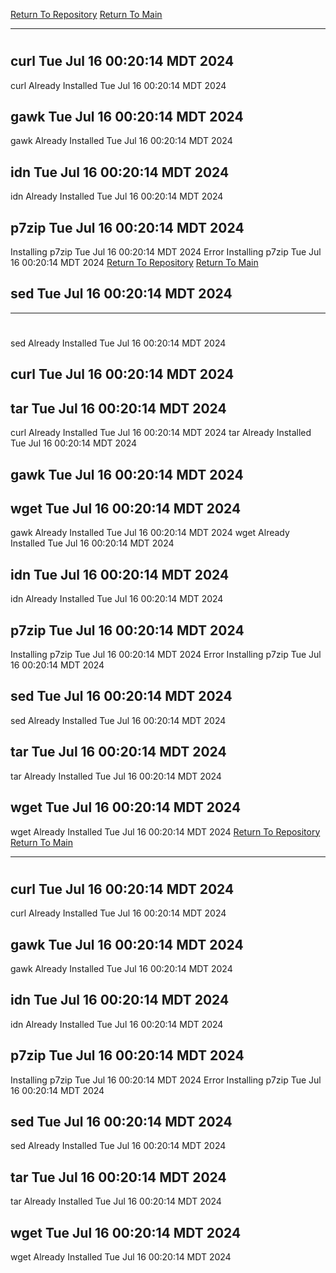 [Return To Repository](https://github.com/DigitalWarrior/piholeparser/)
[Return To Main](https://github.com/DigitalWarrior/piholeparser/blob/master/RecentRunLogs/Mainlog.md)
____________________________________
# 
## curl Tue Jul 16 00:20:14 MDT 2024
curl Already Installed Tue Jul 16 00:20:14 MDT 2024
## gawk Tue Jul 16 00:20:14 MDT 2024
gawk Already Installed Tue Jul 16 00:20:14 MDT 2024
## idn Tue Jul 16 00:20:14 MDT 2024
idn Already Installed Tue Jul 16 00:20:14 MDT 2024
## p7zip Tue Jul 16 00:20:14 MDT 2024
Installing p7zip Tue Jul 16 00:20:14 MDT 2024
Error Installing p7zip Tue Jul 16 00:20:14 MDT 2024
[Return To Repository](https://github.com/DigitalWarrior/piholeparser/)
[Return To Main](https://github.com/DigitalWarrior/piholeparser/blob/master/RecentRunLogs/Mainlog.md)
## sed Tue Jul 16 00:20:14 MDT 2024
____________________________________
# 
sed Already Installed Tue Jul 16 00:20:14 MDT 2024
## curl Tue Jul 16 00:20:14 MDT 2024
## tar Tue Jul 16 00:20:14 MDT 2024
curl Already Installed Tue Jul 16 00:20:14 MDT 2024
tar Already Installed Tue Jul 16 00:20:14 MDT 2024
## gawk Tue Jul 16 00:20:14 MDT 2024
## wget Tue Jul 16 00:20:14 MDT 2024
gawk Already Installed Tue Jul 16 00:20:14 MDT 2024
wget Already Installed Tue Jul 16 00:20:14 MDT 2024
## idn Tue Jul 16 00:20:14 MDT 2024
idn Already Installed Tue Jul 16 00:20:14 MDT 2024
## p7zip Tue Jul 16 00:20:14 MDT 2024
Installing p7zip Tue Jul 16 00:20:14 MDT 2024
Error Installing p7zip Tue Jul 16 00:20:14 MDT 2024
## sed Tue Jul 16 00:20:14 MDT 2024
sed Already Installed Tue Jul 16 00:20:14 MDT 2024
## tar Tue Jul 16 00:20:14 MDT 2024
tar Already Installed Tue Jul 16 00:20:14 MDT 2024
## wget Tue Jul 16 00:20:14 MDT 2024
wget Already Installed Tue Jul 16 00:20:14 MDT 2024
[Return To Repository](https://github.com/DigitalWarrior/piholeparser/)
[Return To Main](https://github.com/DigitalWarrior/piholeparser/blob/master/RecentRunLogs/Mainlog.md)
____________________________________
# 
## curl Tue Jul 16 00:20:14 MDT 2024
curl Already Installed Tue Jul 16 00:20:14 MDT 2024
## gawk Tue Jul 16 00:20:14 MDT 2024
gawk Already Installed Tue Jul 16 00:20:14 MDT 2024
## idn Tue Jul 16 00:20:14 MDT 2024
idn Already Installed Tue Jul 16 00:20:14 MDT 2024
## p7zip Tue Jul 16 00:20:14 MDT 2024
Installing p7zip Tue Jul 16 00:20:14 MDT 2024
Error Installing p7zip Tue Jul 16 00:20:14 MDT 2024
## sed Tue Jul 16 00:20:14 MDT 2024
sed Already Installed Tue Jul 16 00:20:14 MDT 2024
## tar Tue Jul 16 00:20:14 MDT 2024
tar Already Installed Tue Jul 16 00:20:14 MDT 2024
## wget Tue Jul 16 00:20:14 MDT 2024
wget Already Installed Tue Jul 16 00:20:14 MDT 2024
